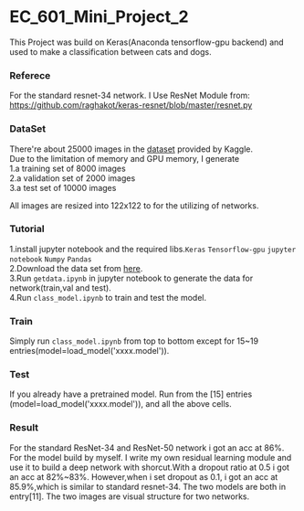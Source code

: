 # EC_601_Mini_Project_2<br/>
This Project was build on Keras(Anaconda tensorflow-gpu backend) and used to make a classification between cats and dogs.<br/>
### Referece<br/>
For the standard resnet-34 network. I Use ResNet Module from: https://github.com/raghakot/keras-resnet/blob/master/resnet.py

### DataSet
There're about 25000 images in the [dataset](https://www.kaggle.com/c/dogs-vs-cats/data) provided by Kaggle.<br/>
Due to the limitation of memory and GPU memory, I generate<br/> 
  1.a training set of 8000 images<br/>
  2.a validation set of 2000 images<br/> 
  3.a test set of 10000 images<br/>

All images are resized into 122x122 to for the utilizing of networks.<br/>

### Tutorial<br/>
1.install jupyter notebook and the required libs.``Keras`` ``Tensorflow-gpu`` ``jupyter notebook`` ``Numpy`` ``Pandas``<br/>
2.Download the data set from [here](https://www.kaggle.com/c/dogs-vs-cats/data).<br/>
3.Run ```getdata.ipynb``` in jupyter notebook to generate the data for network(train,val and test).<br/>
4.Run ```class_model.ipynb``` to train and test the model.<br/>

### Train<br/>
Simply run ```class_model.ipynb``` from top to bottom except for 15~19 entries(model=load_model('xxxx.model')).<br/>

### Test<br/>
If you already have a pretrained model. Run from the [15] entries (model=load_model('xxxx.model')), and all the above cells.

### Result<br/>
For the standard ResNet-34 and ResNet-50 network i got an acc at 86%.
For the model build by myself. I write my own residual learning module and use it to build a deep network with shorcut.With a dropout ratio at 0.5 i got an acc at 82%~83%. However,when i set dropout as 0.1, i got an acc at 85.9%,which is similar to standard resnet-34.
The two models are both in entry[11].
The two images are visual structure for two networks.
